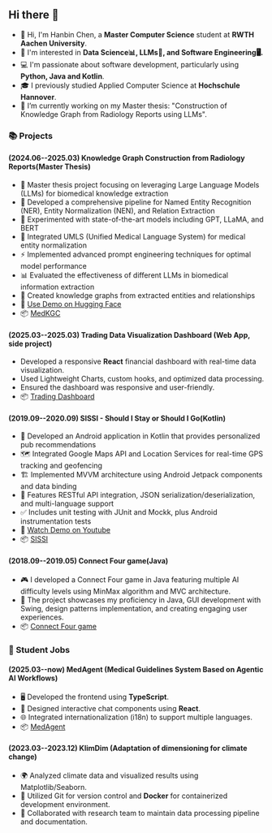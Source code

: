 ## Hi there 👋

<!--
**JohannHalley/JohannHalley** is a ✨ _special_ ✨ repository because its `README.md` (this file) appears on your GitHub profile.

Here are some ideas to get you started:
-  ...
- 🌱 I’m currently learning ...
- 👯 I’m looking to collaborate on ...
- 🤔 I’m looking for help with ...
- 💬 Ask me about ...
- 📫 How to reach me: ...
- 😄 Pronouns: ...
- ⚡ Fun fact: ...
-->

- 👋 Hi, I'm Hanbin Chen, a **Master Computer Science** student at **RWTH Aachen University**.
- 👀 I'm interested in **Data Science📊, LLMs🤖, and Software Engineering🖥️.**
- 💻 I'm passionate about software development, particularly using **Python, Java and Kotlin**.
- 🎓 I previously studied Applied Computer Science at **Hochschule Hannover**.
- 🔭 I’m currently working on my Master thesis: "Construction of Knowledge Graph from Radiology Reports using LLMs".

### 📚 Projects 
#### (2024.06--2025.03) Knowledge Graph Construction from Radiology Reports(Master Thesis)
- 🔬 Master thesis project focusing on leveraging Large Language Models (LLMs) for biomedical knowledge extraction
- 🧠 Developed a comprehensive pipeline for Named Entity Recognition (NER), Entity Normalization (NEN), and Relation Extraction
- 🤖 Experimented with state-of-the-art models including GPT, LLaMA, and BERT
- 🏥 Integrated UMLS (Unified Medical Language System) for medical entity normalization
- ⚡ Implemented advanced prompt engineering techniques for optimal model performance
- 📊 Evaluated the effectiveness of different LLMs in biomedical information extraction
- 🔗 Created knowledge graphs from extracted entities and relationships
- 🤗 [Use Demo on Hugging Face](https://huggingface.co/spaces/hanbinChen/medKGC)
- 📦 [MedKGC](https://github.com/JohannHalley/Master-Thesis)

#### (2025.03--2025.03) Trading Data Visualization Dashboard (Web App, side project)
- Developed a responsive **React** financial dashboard with real-time data visualization.
- Used Lightweight Charts, custom hooks, and optimized data processing.
- Ensured the dashboard was responsive and user-friendly.
- 📦 [Trading Dashboard](https://github.com/hanbinChen97/react-ranking-page)

#### (2019.09--2020.09) SISSI - Should I Stay or Should I Go(Kotlin)
- 📱 Developed an Android application in Kotlin that provides personalized pub recommendations
- 🗺️ Integrated Google Maps API and Location Services for real-time GPS tracking and geofencing
- 🏗️ Implemented MVVM architecture using Android Jetpack components and data binding
- 🔄 Features RESTful API integration, JSON serialization/deserialization, and multi-language support
- ✅ Includes unit testing with JUnit and Mockk, plus Android instrumentation tests
- 🎥 [Watch Demo on Youtube](https://www.youtube.com/watch?v=Del5X4rqogw&ab_channel=egochen)
- 📦 [SISSI](https://github.com/JohannHalley/SISSI)

#### (2018.09--2019.05) Connect Four game(Java)
- 🎮 I developed a Connect Four game in Java featuring multiple AI difficulty levels using MinMax algorithm and MVC architecture.
- 🔧 The project showcases my proficiency in Java, GUI development with Swing, design patterns implementation, and creating engaging user experiences.
- 📦 [Connect Four game](https://gitlab.com/hanbin.9797/viergewinnt)

### 💼 Student Jobs
#### (2025.03--now) MedAgent (Medical Guidelines System Based on Agentic AI Workflows)
- 🖥️ Developed the frontend using **TypeScript**.
- 💬 Designed interactive chat components using **React**.
- 🌐 Integrated internationalization (i18n) to support multiple languages.
- 📦 [MedAgent](https://github.com/MouYongli/MedAgent)

#### (2023.03--2023.12) KlimDim (Adaptation of dimensioning for climate change)
- 🌍 Analyzed climate data and visualized results using Matplotlib/Seaborn.
- 🐳 Utilized Git for version control and **Docker** for containerized development environment.
- 🤝 Collaborated with research team to maintain data processing pipeline and documentation.